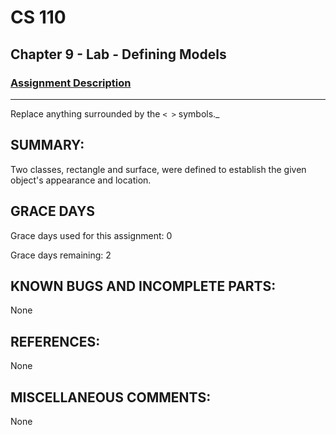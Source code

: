 # CS 110
## Chapter 9 - Lab - Defining Models

### [Assignment Description](https://docs.google.com/document/d/15DfkIaMl1zTHGfpNH6NFQGl9UYp_GamYK79O8CZCddc/edit?usp=sharing)

***
Replace anything surrounded by the `< >` symbols._

## SUMMARY:
 Two classes, rectangle and surface, were defined to establish the given object's appearance and location. 

## GRACE DAYS
Grace days used for this assignment: 0

Grace days remaining: 2

## KNOWN BUGS AND INCOMPLETE PARTS:
 None

## REFERENCES:
 None

## MISCELLANEOUS COMMENTS:
 None
